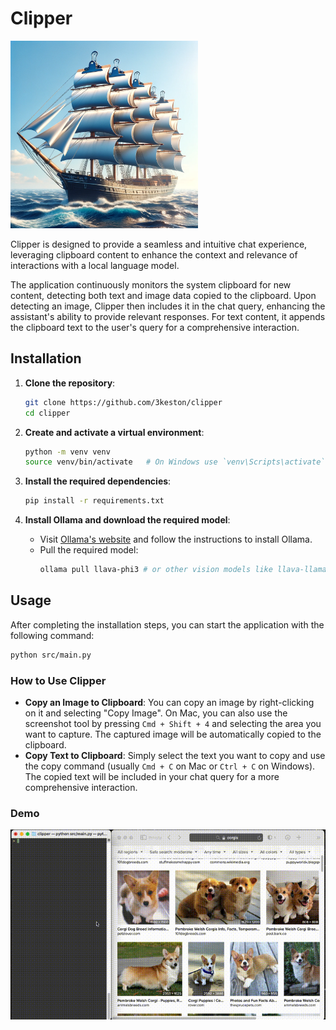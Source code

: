 
# Clipper

<img src="assets/clipper.webp" alt="Clipper Image" width="300" height="300">

Clipper is designed to provide a seamless and intuitive chat experience, leveraging clipboard content to enhance the context and relevance of interactions with a local language model.

The application continuously monitors the system clipboard for new content, detecting both text and image data copied to the clipboard. Upon detecting an image, Clipper then includes it in the chat query, enhancing the assistant's ability to provide relevant responses. For text content, it appends the clipboard text to the user's query for a comprehensive interaction.

## Installation

1. **Clone the repository**:
   ```sh
   git clone https://github.com/3keston/clipper
   cd clipper
   ```

2. **Create and activate a virtual environment**:
   ```sh
   python -m venv venv
   source venv/bin/activate   # On Windows use `venv\Scripts\activate`
   ```

3. **Install the required dependencies**:
   ```sh
   pip install -r requirements.txt
   ```

4. **Install Ollama and download the required model**:
   - Visit [Ollama's website](https://ollama.com/) and follow the instructions to install Ollama.
   - Pull the required model:
     ```sh
     ollama pull llava-phi3 # or other vision models like llava-llama3 and update the config.py
     ```

## Usage

After completing the installation steps, you can start the application with the following command:

```sh
python src/main.py
```

### How to Use Clipper

- **Copy an Image to Clipboard**: You can copy an image by right-clicking on it and selecting "Copy Image". On Mac, you can also use the screenshot tool by pressing `Cmd + Shift + 4` and selecting the area you want to capture. The captured image will be automatically copied to the clipboard.
- **Copy Text to Clipboard**: Simply select the text you want to copy and use the copy command (usually `Cmd + C` on Mac or `Ctrl + C` on Windows). The copied text will be included in your chat query for a more comprehensive interaction.

### Demo

![App Usage Example](assets/clipper_demo.gif)
